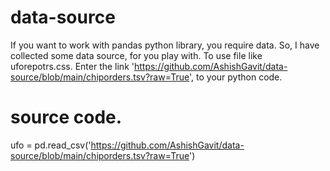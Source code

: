 # data-source
If you want to work with pandas python library, you require data.
So, I have collected some data source, for you play with.
To use file like uforepotrs.css.
Enter the link 'https://github.com/AshishGavit/data-source/blob/main/chiporders.tsv?raw=True', to your python code.
# source code.
ufo = pd.read_csv('https://github.com/AshishGavit/data-source/blob/main/chiporders.tsv?raw=True')
